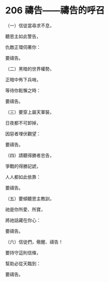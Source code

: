 # 206 禱告——禱告的呼召

（一）信徒當尋求不息，

聽恩主如此警告，

仇敵正環伺著你：

要禱告。

（二）黑暗的世界權勢，

正暗中佈下兵哨，

等待你鬆懈之時：

要禱告。

（三）要穿上屬天軍裝，

日夜都不可卸掉，

因惡者埋伏觀望：

要禱告。

（四）請聽得勝者忠告，

爭戰的得勝記諕，

人人都如此依靠：

要禱告。

（五）要傾聽恩主教訓，

祂是你所愛、所寶，

將祂話藏在你心：

要禱告。

（六）信徒們，儆醒、禱告！

要持守這則信條，

幫助必從天臨到：

要禱告。

